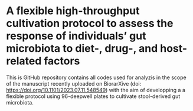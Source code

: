 # A flexible high-throughput cultivation protocol to assess the response of individuals’ gut microbiota to diet-, drug-, and host-related factors

This is GitHub repository contains all codes used for analyzis in the scope of the manuscript recently uploaded on BiorarXive (doi: https://doi.org/10.1101/2023.07.11.548549) with the aim of developping a 
a flexible protocol using 96-deepwell plates to cultivate stool-derived gut microbiota. 
